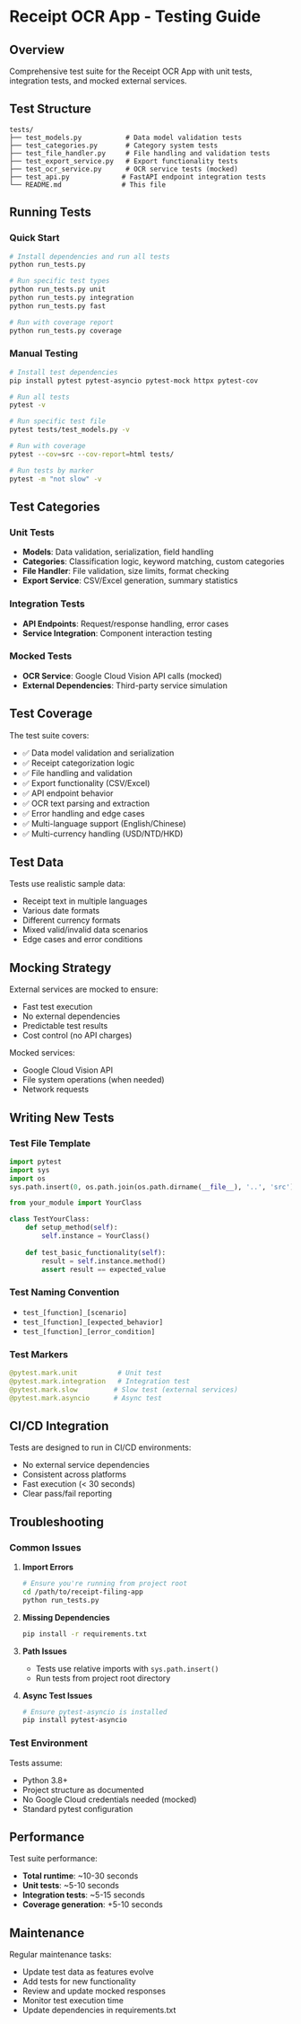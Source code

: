 # Receipt OCR App - Testing Guide

## Overview
Comprehensive test suite for the Receipt OCR App with unit tests, integration tests, and mocked external services.

## Test Structure

```
tests/
├── test_models.py           # Data model validation tests
├── test_categories.py       # Category system tests  
├── test_file_handler.py     # File handling and validation tests
├── test_export_service.py   # Export functionality tests
├── test_ocr_service.py      # OCR service tests (mocked)
├── test_api.py             # FastAPI endpoint integration tests
└── README.md               # This file
```

## Running Tests

### Quick Start
```bash
# Install dependencies and run all tests
python run_tests.py

# Run specific test types
python run_tests.py unit
python run_tests.py integration
python run_tests.py fast

# Run with coverage report
python run_tests.py coverage
```

### Manual Testing
```bash
# Install test dependencies
pip install pytest pytest-asyncio pytest-mock httpx pytest-cov

# Run all tests
pytest -v

# Run specific test file
pytest tests/test_models.py -v

# Run with coverage
pytest --cov=src --cov-report=html tests/

# Run tests by marker
pytest -m "not slow" -v
```

## Test Categories

### Unit Tests
- **Models**: Data validation, serialization, field handling
- **Categories**: Classification logic, keyword matching, custom categories
- **File Handler**: File validation, size limits, format checking
- **Export Service**: CSV/Excel generation, summary statistics

### Integration Tests
- **API Endpoints**: Request/response handling, error cases
- **Service Integration**: Component interaction testing

### Mocked Tests
- **OCR Service**: Google Cloud Vision API calls (mocked)
- **External Dependencies**: Third-party service simulation

## Test Coverage

The test suite covers:
- ✅ Data model validation and serialization
- ✅ Receipt categorization logic
- ✅ File handling and validation
- ✅ Export functionality (CSV/Excel)
- ✅ API endpoint behavior
- ✅ OCR text parsing and extraction
- ✅ Error handling and edge cases
- ✅ Multi-language support (English/Chinese)
- ✅ Multi-currency handling (USD/NTD/HKD)

## Test Data

Tests use realistic sample data:
- Receipt text in multiple languages
- Various date formats
- Different currency formats
- Mixed valid/invalid data scenarios
- Edge cases and error conditions

## Mocking Strategy

External services are mocked to ensure:
- Fast test execution
- No external dependencies
- Predictable test results
- Cost control (no API charges)

Mocked services:
- Google Cloud Vision API
- File system operations (when needed)
- Network requests

## Writing New Tests

### Test File Template
```python
import pytest
import sys
import os
sys.path.insert(0, os.path.join(os.path.dirname(__file__), '..', 'src'))

from your_module import YourClass

class TestYourClass:
    def setup_method(self):
        self.instance = YourClass()
    
    def test_basic_functionality(self):
        result = self.instance.method()
        assert result == expected_value
```

### Test Naming Convention
- `test_[function]_[scenario]`
- `test_[function]_[expected_behavior]`
- `test_[function]_[error_condition]`

### Test Markers
```python
@pytest.mark.unit          # Unit test
@pytest.mark.integration   # Integration test  
@pytest.mark.slow         # Slow test (external services)
@pytest.mark.asyncio      # Async test
```

## CI/CD Integration

Tests are designed to run in CI/CD environments:
- No external service dependencies
- Consistent across platforms
- Fast execution (< 30 seconds)
- Clear pass/fail reporting

## Troubleshooting

### Common Issues

1. **Import Errors**
   ```bash
   # Ensure you're running from project root
   cd /path/to/receipt-filing-app
   python run_tests.py
   ```

2. **Missing Dependencies**
   ```bash
   pip install -r requirements.txt
   ```

3. **Path Issues**
   - Tests use relative imports with `sys.path.insert()`
   - Run tests from project root directory

4. **Async Test Issues**
   ```bash
   # Ensure pytest-asyncio is installed
   pip install pytest-asyncio
   ```

### Test Environment

Tests assume:
- Python 3.8+
- Project structure as documented
- No Google Cloud credentials needed (mocked)
- Standard pytest configuration

## Performance

Test suite performance:
- **Total runtime**: ~10-30 seconds
- **Unit tests**: ~5-10 seconds  
- **Integration tests**: ~5-15 seconds
- **Coverage generation**: +5-10 seconds

## Maintenance

Regular maintenance tasks:
- Update test data as features evolve
- Add tests for new functionality
- Review and update mocked responses
- Monitor test execution time
- Update dependencies in requirements.txt